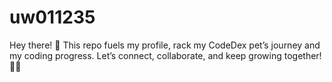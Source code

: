 # uw011235
Hey there! 👋 This repo  fuels my profile, rack my CodeDex pet’s journey and my coding progress. Let’s connect, collaborate, and keep growing together! 🐾💡
